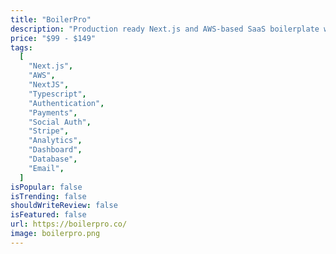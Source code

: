 ```yaml
---
title: "BoilerPro"
description: "Production ready Next.js and AWS-based SaaS boilerplate with all you need to launch your next startup fast."
price: "$99 - $149"
tags:
  [
    "Next.js",
    "AWS",
    "NextJS",
    "Typescript",
    "Authentication",
    "Payments",
    "Social Auth",
    "Stripe",
    "Analytics",
    "Dashboard",
    "Database",
    "Email",
  ]
isPopular: false
isTrending: false
shouldWriteReview: false
isFeatured: false
url: https://boilerpro.co/
image: boilerpro.png
---
```

